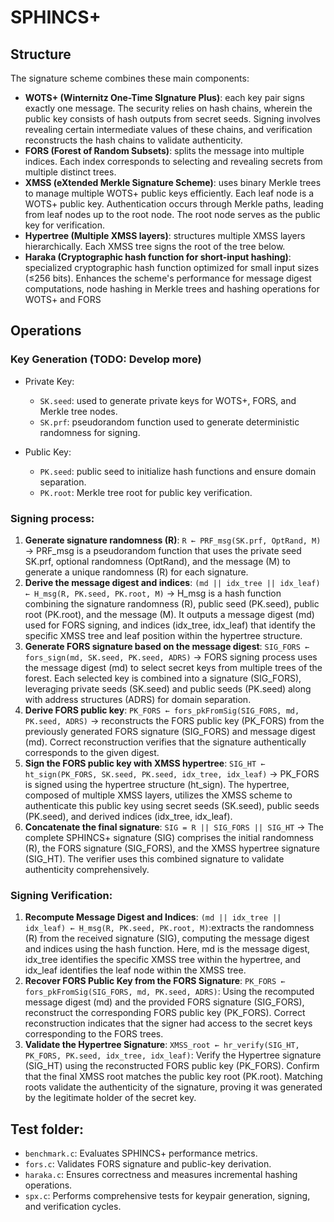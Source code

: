 # SPHINCS+

## Structure
The signature scheme combines these main components:
- **WOTS+ (Winternitz One-Time SIgnature Plus)**: each key pair signs exactly one message. The security relies on hash chains, wherein the public key consists of hash outputs from secret seeds. Signing involves revealing certain intermediate values of these chains, and verification reconstructs the hash chains to validate authenticity.
- **FORS (Forest of Random Subsets)**: splits the message into multiple indices. Each index corresponds to selecting and revealing secrets from multiple distinct trees.
- **XMSS (eXtended Merkle Signature Scheme)**: uses binary Merkle trees to manage multiple WOTS+ public keys efficiently. Each leaf node is a WOTS+ public key. Authentication occurs through Merkle paths, leading from leaf nodes up to the root node. The root node serves as the public key for verification.
- **Hypertree (Multiple XMSS layers)**: structures multiple XMSS layers hierarchically. Each XMSS tree signs the root of the tree below.
- **Haraka (Cryptographic hash function for short-input hashing)**: specialized cryptographic hash function optimized for small input sizes (≤256 bits). Enhances the scheme's performance for message digest computations, node hashing in Merkle trees and hashing operations for WOTS+ and FORS

## Operations
### Key Generation (TODO: Develop more)
  - Private Key:
    - `SK.seed`: used to generate private keys for WOTS+, FORS, and Merkle tree nodes.
    - `SK.prf`: pseudorandom function used to generate deterministic randomness for signing.

  - Public Key:
    - `PK.seed`: public seed to initialize hash functions and ensure domain separation.
    - `PK.root`: Merkle tree root for public key verification.

### Signing process:
  1. **Generate signature randomness (R)**: `R ← PRF_msg(SK.prf, OptRand, M)` -> PRF_msg is a pseudorandom function that uses the private seed SK.prf, optional randomness (OptRand), and the message (M) to generate a unique randomness (R) for each signature.
  2. **Derive the message digest and indices**: `(md || idx_tree || idx_leaf) ← H_msg(R, PK.seed, PK.root, M)` -> H_msg is a hash function combining the signature randomness (R), public seed (PK.seed), public root (PK.root), and the message (M). It outputs a message digest (md) used for FORS signing, and indices (idx_tree, idx_leaf) that identify the specific XMSS tree and leaf position within the hypertree structure.
  3. **Generate FORS signature based on the message digest**: `SIG_FORS ← fors_sign(md, SK.seed, PK.seed, ADRS)` -> FORS signing process uses the message digest (md) to select secret keys from multiple trees of the forest. Each selected key is combined into a signature (SIG_FORS), leveraging private seeds (SK.seed) and public seeds (PK.seed) along with address structures (ADRS) for domain separation.
  4. **Derive FORS public key**: `PK_FORS ← fors_pkFromSig(SIG_FORS, md, PK.seed, ADRS)` -> reconstructs the FORS public key (PK_FORS) from the previously generated FORS signature (SIG_FORS) and message digest (md). Correct reconstruction verifies that the signature authentically corresponds to the given digest.
  5. **Sign the FORS public key with XMSS hypertree**: `SIG_HT ← ht_sign(PK_FORS, SK.seed, PK.seed, idx_tree, idx_leaf)` -> PK_FORS is signed using the hypertree structure (ht_sign). The hypertree, composed of multiple XMSS layers, utilizes the XMSS scheme to authenticate this public key using secret seeds (SK.seed), public seeds (PK.seed), and derived indices (idx_tree, idx_leaf).
  6. **Concatenate the final signature**: `SIG = R || SIG_FORS || SIG_HT` -> The complete SPHINCS+ signature (SIG) comprises the initial randomness (R), the FORS signature (SIG_FORS), and the XMSS hypertree signature (SIG_HT). The verifier uses this combined signature to validate authenticity comprehensively.

### Signing Verification:
  1. **Recompute Message Digest and Indices**: `(md || idx_tree || idx_leaf) ← H_msg(R, PK.seed, PK.root, M)`:extracts the randomness (R) from the received signature (SIG), computing the message digest and indices using the hash function. Here, md is the message digest, idx_tree identifies the specific XMSS tree within the hypertree, and idx_leaf identifies the leaf node within the XMSS tree.
  2. **Recover FORS Public Key from the FORS Signature**: `PK_FORS ← fors_pkFromSig(SIG_FORS, md, PK.seed, ADRS)`: Using the recomputed message digest (md) and the provided FORS signature (SIG_FORS), reconstruct the corresponding FORS public key (PK_FORS). Correct reconstruction indicates that the signer had access to the secret keys corresponding to the FORS trees.
  3. **Validate the Hypertree Signature**: `XMSS_root ← hr_verify(SIG_HT, PK_FORS, PK.seed, idx_tree, idx_leaf)`: Verify the Hypertree signature (SIG_HT) using the reconstructed FORS public key (PK_FORS). Confirm that the final XMSS root matches the public key root (PK.root). Matching roots validate the authenticity of the signature, proving it was generated by the legitimate holder of the secret key.


## Test folder:
- `benchmark.c`: Evaluates SPHINCS+ performance metrics.
- `fors.c`: Validates FORS signature and public-key derivation.
- `haraka.c`: Ensures correctness and measures incremental hashing operations.
- `spx.c`: Performs comprehensive tests for keypair generation, signing, and verification cycles.

